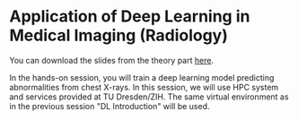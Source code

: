 # Application of Deep Learning in Medical Imaging (Radiology)

You can download the slides from the theory part [here]().

In the hands-on session, you will train a deep learning model predicting abnormalities from chest X-rays. 
In this session, we will use HPC system and services provided at TU Dresden/ZIH. The same virtual environment as in the previous session "DL Introduction" will be used.

